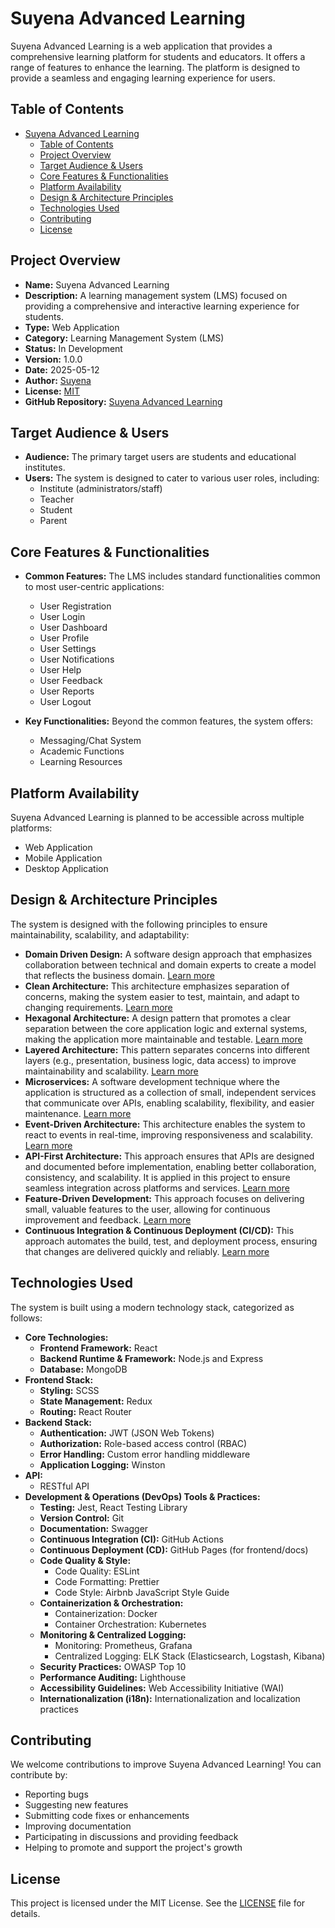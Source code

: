 # Suyena Advanced Learning

Suyena Advanced Learning is a web application that provides a comprehensive learning platform for students and educators. It offers a range of features to enhance the learning. The platform is designed to provide a seamless and engaging learning experience for users.

## Table of Contents

- [Suyena Advanced Learning](#suyena-advanced-learning)
  - [Table of Contents](#table-of-contents)
  - [Project Overview](#project-overview)
  - [Target Audience \& Users](#target-audience--users)
  - [Core Features \& Functionalities](#core-features--functionalities)
  - [Platform Availability](#platform-availability)
  - [Design \& Architecture Principles](#design--architecture-principles)
  - [Technologies Used](#technologies-used)
  - [Contributing](#contributing)
  - [License](#license)

## Project Overview

- **Name:** Suyena Advanced Learning
- **Description:** A learning management system (LMS) focused on providing a comprehensive and interactive learning experience for students.
- **Type:** Web Application
- **Category:** Learning Management System (LMS)
- **Status:** In Development
- **Version:** 1.0.0
- **Date:** 2025-05-12
- **Author:** [Suyena](https://suyena.com)
- **License:** [MIT](https://opensource.org/licenses/MIT)
- **GitHub Repository:** [Suyena Advanced Learning](https://github.com/shilvasad/suyena)

## Target Audience & Users

- **Audience:** The primary target users are students and educational institutes.
- **Users:** The system is designed to cater to various user roles, including:
  - Institute (administrators/staff)
  - Teacher
  - Student
  - Parent

## Core Features & Functionalities

- **Common Features:** The LMS includes standard functionalities common to most user-centric applications:

  - User Registration
  - User Login
  - User Dashboard
  - User Profile
  - User Settings
  - User Notifications
  - User Help
  - User Feedback
  - User Reports
  - User Logout

- **Key Functionalities:** Beyond the common features, the system offers:
  - Messaging/Chat System
  - Academic Functions
  - Learning Resources

## Platform Availability

Suyena Advanced Learning is planned to be accessible across multiple platforms:

- Web Application
- Mobile Application
- Desktop Application

## Design & Architecture Principles

The system is designed with the following principles to ensure maintainability, scalability, and adaptability:

- **Domain Driven Design:** A software design approach that emphasizes collaboration between technical and domain experts to create a model that reflects the business domain. [Learn more](https://en.wikipedia.org/wiki/Domain-driven_design)
- **Clean Architecture:** This architecture emphasizes separation of concerns, making the system easier to test, maintain, and adapt to changing requirements. [Learn more](https://8thlight.com/blog/uncle-bob/2012/08/13/the-clean-architecture.html)
- **Hexagonal Architecture:** A design pattern that promotes a clear separation between the core application logic and external systems, making the application more maintainable and testable. [Learn more](https://alistair.cockburn.us/hexagonal-architecture/)
- **Layered Architecture:** This pattern separates concerns into different layers (e.g., presentation, business logic, data access) to improve maintainability and scalability. [Learn more](https://en.wikipedia.org/wiki/Multitier_architecture)
- **Microservices:** A software development technique where the application is structured as a collection of small, independent services that communicate over APIs, enabling scalability, flexibility, and easier maintenance. [Learn more](https://microservices.io/)
- **Event-Driven Architecture:** This architecture enables the system to react to events in real-time, improving responsiveness and scalability. [Learn more](https://en.wikipedia.org/wiki/Event-driven_architecture)
- **API-First Architecture:** This approach ensures that APIs are designed and documented before implementation, enabling better collaboration, consistency, and scalability. It is applied in this project to ensure seamless integration across platforms and services. [Learn more](https://www.postman.com/api-first/)
- **Feature-Driven Development:** This approach focuses on delivering small, valuable features to the user, allowing for continuous improvement and feedback. [Learn more](https://en.wikipedia.org/wiki/Feature-driven_development)
- **Continuous Integration & Continuous Deployment (CI/CD):** This approach automates the build, test, and deployment process, ensuring that changes are delivered quickly and reliably. [Learn more](https://www.atlassian.com/continuous-delivery/ci-vs-cd)

## Technologies Used

The system is built using a modern technology stack, categorized as follows:

- **Core Technologies:**
  - **Frontend Framework:** React
  - **Backend Runtime & Framework:** Node.js and Express
  - **Database:** MongoDB
- **Frontend Stack:**
  - **Styling:** SCSS
  - **State Management:** Redux
  - **Routing:** React Router
- **Backend Stack:**
  - **Authentication:** JWT (JSON Web Tokens)
  - **Authorization:** Role-based access control (RBAC)
  - **Error Handling:** Custom error handling middleware
  - **Application Logging:** Winston
- **API:**
  - RESTful API
- **Development & Operations (DevOps) Tools & Practices:**
  - **Testing:** Jest, React Testing Library
  - **Version Control:** Git
  - **Documentation:** Swagger
  - **Continuous Integration (CI):** GitHub Actions
  - **Continuous Deployment (CD):** GitHub Pages (for frontend/docs)
  - **Code Quality & Style:**
    - Code Quality: ESLint
    - Code Formatting: Prettier
    - Code Style: Airbnb JavaScript Style Guide
  - **Containerization & Orchestration:**
    - Containerization: Docker
    - Container Orchestration: Kubernetes
  - **Monitoring & Centralized Logging:**
    - Monitoring: Prometheus, Grafana
    - Centralized Logging: ELK Stack (Elasticsearch, Logstash, Kibana)
  - **Security Practices:** OWASP Top 10
  - **Performance Auditing:** Lighthouse
  - **Accessibility Guidelines:** Web Accessibility Initiative (WAI)
  - **Internationalization (i18n):** Internationalization and localization practices

## Contributing

We welcome contributions to improve Suyena Advanced Learning\! You can contribute by:

- Reporting bugs
- Suggesting new features
- Submitting code fixes or enhancements
- Improving documentation
- Participating in discussions and providing feedback
- Helping to promote and support the project's growth

## License

This project is licensed under the MIT License. See the [LICENSE](https://www.google.com/search?q=LICENSE) file for details.
